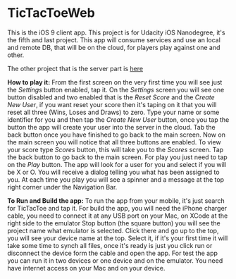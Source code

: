 # TicTacToeWeb


This is the iOS 9 client app.
This project is for Udacity iOS Nanodegree, it's the fifth and last project.
This app will consume services and use an local and remote DB, that will be on the cloud, for players play against one and other.

The other project that is the server part is [here](villacak/TicTacToeServer.git)

**How to play it:**
From the first screen on the very first time you will see just the *Settings* button enabled, tap it. On the _Settings_ screen you will see one button disabled and two enabled that is the _Reset Score_ and the _Create New User_, if you want reset your score then it's taping on it that you will reset all three (Wins, Loses and Draws) to zero. Type your name or some identifier for you and then tap the _Create New User_ button, once you tap the button the app will create your user into the server in the cloud. Tab the back button once you have finished to go back to the main screen.
Now on the main screen you will notice that all three buttons are enabled. To view your score type _Scores_ button, this will take you to the _Scores_ screen. Tap the back button to go back to the main screen. 
For play you just need to tap on the _Play_ button. The app will look for a user for you and select if you will be X or O. You will receive a dialog telling you what has been assigned to you. At each time you play you will see a spinner and a message at the top right corner under the Navigation Bar.


**To Run and Build the app:**
To run the app from your mobile, it's just search for TicTacToe and tap it.
For build the app, you will need the iPhone charger cable, you need to connect it at any USB port on your Mac, on XCode at the right side to the emulator Stop button (the square button) you will see the project name what emulator is selected. Click there and go up to the top, you will see your device name at the top. Select it, if it's your first time it will take some time to synch all files, once it's ready is just you click run or disconnect the device form the cable and open the app.
For test the app you can run it in two devices or one device and on the emulator. You need have internet access on your Mac and on your device.

